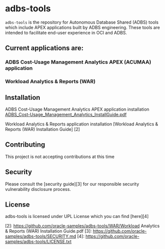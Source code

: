 # adbs-tools

`adbs-tools` is the repository for Autonomous Database Shared (ADBS) tools which include APEX applications built by ADBS engineering.
These tools are intended to facilitate end-user experience in OCI and ADBS.

## Current applications are:

### ADBS Cost-Usage Management Analytics APEX (ACUMAA) application
### Workload Analytics & Reports (WAR)

## Installation <a name='installation'></a>

ADBS Cost-Usage Management Analytics APEX application installation [ADBS_Cost-Usage_Management_Analytics_InstallGuide.pdf](https://github.com/oracle-samples/adbs-tools/ACUMAA/ADBS_Cost-Usage_Management_Analytics_InstallGuide.pdf)

Workload Analytics & Reports application installation [Workload Analytics & Reports (WAR) Installation Guide] [2]

## Contributing  <a name='contributing'></a>

This project is not accepting contributions at this time

## Security <a name='security'></a>
Please consult the [security guide][3] for our responsible security vulnerability disclosure process.

## License <a name='license'></a>
adbs-tools is licensed under UPL License which you can find [here][4]


[1]: https://github.com/oracle-samples/adbs-tools/ACUMAA/ADBS_Cost-Usage_Management_Analytics_InstallGuide.pdf
[2]: https://github.com/oracle-samples/adbs-tools/WAR/Workload Analytics & Reports (WAR) Installation Guide.pdf
[3]: https://github.com/oracle-samples/adbs-tools/SECURITY.md
[4]: https://github.com/oracle-samples/adbs-tools/LICENSE.txt

